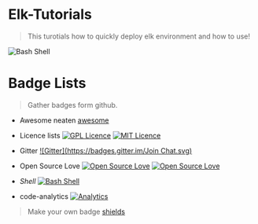 # Elk-Tutorials
> This turotials how to quickly deploy elk environment and how to use!

![Bash Shell](https://raw.githubusercontent.com/wh211212/master/elk-tutorials/screenshots/architecture/elk-technology-stack.png)

















# Badge Lists
> Gather badges form github.

- Awesome neaten
[awesome](https://github.com/sindresorhus/awesome)
- Licence lists
[![GPL Licence](https://badges.frapsoft.com/os/gpl/gpl.svg?v=103)](https://opensource.org/licenses/GPL-3.0/)
[![MIT Licence](https://badges.frapsoft.com/os/mit/mit.svg?v=103)](https://opensource.org/licenses/mit-license.php)

- Gitter
[![Gitter](https://badges.gitter.im/Join Chat.svg)](https://gitter.im/go-devops/Lobby#)

- Open Source Love
[![Open Source Love](https://badges.frapsoft.com/os/v3/open-source.svg?v=103)](https://github.com/ellerbrock/open-source-badge/)
[![Open Source Love](https://badges.frapsoft.com/os/v1/open-source.svg?v=103)](https://github.com/ellerbrock/open-source-badges/)

- *Shell*
[![Bash Shell](https://badges.frapsoft.com/bash/v1/bash.png?v=103)](https://github.com/ellerbrock/open-source-badges/)

- code-analytics
[![Analytics](https://ga-beacon.appspot.com/UA-XXXXX-X/welcome-page)](https://github.com/igrigorik/ga-beacon)


> Make your own badge
[shields](https://github.com/badges/shields)
